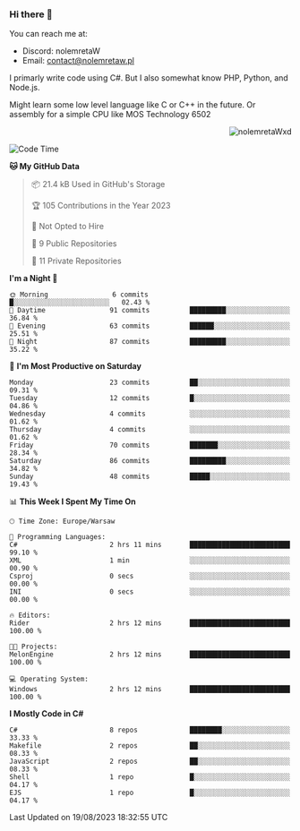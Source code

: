 ### Hi there 👋

You can reach me at:
 - Discord: nolemretaW
 - Email: contact@nolemretaw.pl
 
I primarly write code using C#. But I also somewhat know PHP, Python, and Node.js.

Might learn some low level language like C or C++ in the future. Or assembly for a simple CPU like MOS Technology 6502
 
<p align="right"><img src="https://komarev.com/ghpvc/?username=nolemretaWxd&amp;label=Profile%20views&amp;color=0e75b6&amp;style=flat" alt="nolemretaWxd" /></p>

<!--START_SECTION:waka-->
![Code Time](http://img.shields.io/badge/Code%20Time-55%20hrs%205%20mins-blue)

**🐱 My GitHub Data** 

> 📦 21.4 kB Used in GitHub's Storage 
 > 
> 🏆 105 Contributions in the Year 2023
 > 
> 🚫 Not Opted to Hire
 > 
> 📜 9 Public Repositories 
 > 
> 🔑 11 Private Repositories 
 > 
**I'm a Night 🦉** 

```text
🌞 Morning                6 commits           █░░░░░░░░░░░░░░░░░░░░░░░░   02.43 % 
🌆 Daytime                91 commits          █████████░░░░░░░░░░░░░░░░   36.84 % 
🌃 Evening                63 commits          ██████░░░░░░░░░░░░░░░░░░░   25.51 % 
🌙 Night                  87 commits          █████████░░░░░░░░░░░░░░░░   35.22 % 
```
📅 **I'm Most Productive on Saturday** 

```text
Monday                   23 commits          ██░░░░░░░░░░░░░░░░░░░░░░░   09.31 % 
Tuesday                  12 commits          █░░░░░░░░░░░░░░░░░░░░░░░░   04.86 % 
Wednesday                4 commits           ░░░░░░░░░░░░░░░░░░░░░░░░░   01.62 % 
Thursday                 4 commits           ░░░░░░░░░░░░░░░░░░░░░░░░░   01.62 % 
Friday                   70 commits          ███████░░░░░░░░░░░░░░░░░░   28.34 % 
Saturday                 86 commits          █████████░░░░░░░░░░░░░░░░   34.82 % 
Sunday                   48 commits          █████░░░░░░░░░░░░░░░░░░░░   19.43 % 
```


📊 **This Week I Spent My Time On** 

```text
🕑︎ Time Zone: Europe/Warsaw

💬 Programming Languages: 
C#                       2 hrs 11 mins       █████████████████████████   99.10 % 
XML                      1 min               ░░░░░░░░░░░░░░░░░░░░░░░░░   00.90 % 
Csproj                   0 secs              ░░░░░░░░░░░░░░░░░░░░░░░░░   00.00 % 
INI                      0 secs              ░░░░░░░░░░░░░░░░░░░░░░░░░   00.00 % 

🔥 Editors: 
Rider                    2 hrs 12 mins       █████████████████████████   100.00 % 

🐱‍💻 Projects: 
MelonEngine              2 hrs 12 mins       █████████████████████████   100.00 % 

💻 Operating System: 
Windows                  2 hrs 12 mins       █████████████████████████   100.00 % 
```

**I Mostly Code in C#** 

```text
C#                       8 repos             ████████░░░░░░░░░░░░░░░░░   33.33 % 
Makefile                 2 repos             ██░░░░░░░░░░░░░░░░░░░░░░░   08.33 % 
JavaScript               2 repos             ██░░░░░░░░░░░░░░░░░░░░░░░   08.33 % 
Shell                    1 repo              █░░░░░░░░░░░░░░░░░░░░░░░░   04.17 % 
EJS                      1 repo              █░░░░░░░░░░░░░░░░░░░░░░░░   04.17 % 
```




 Last Updated on 19/08/2023 18:32:55 UTC
<!--END_SECTION:waka-->
